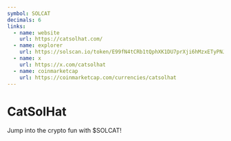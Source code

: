 ```yaml
---
symbol: SOLCAT
decimals: 6
links:
  - name: website
    url: https://catsolhat.com/
  - name: explorer
    url: https://solscan.io/token/E99fN4tCRb1tQphXK1DU7prXji6hMzxETyPNJro19Fwz
  - name: x
    url: https://x.com/catsolhat
  - name: coinmarketcap
    url: https://coinmarketcap.com/currencies/catsolhat
---
```


# CatSolHat

Jump into the crypto fun with $SOLCAT!

